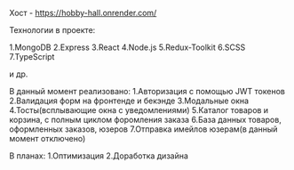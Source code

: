 Хост - https://hobby-hall.onrender.com/

Технологии в проекте:

1.MongoDB 2.Express 3.React 4.Node.js 5.Redux-Toolkit 6.SCSS 7.TypeScript

и др.

В данный момент реализовано: 1.Авторизация с помощью JWT токенов 2.Валидация форм на фронтенде и бекэнде 3.Модальные окна 4.Тосты(всплывающие окна с уведомлениями) 5.Каталог товаров и корзина, с полным циклом форомления заказа 6.База данных товаров, оформленных заказов, юзеров 7.Отправка имейлов юзерам(в данный момент отключено)

В планах: 1.Оптимизация 2.Доработка дизайна